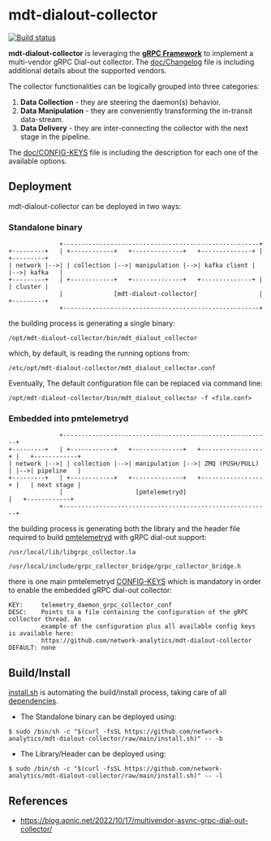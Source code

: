# mdt-dialout-collector

[![Build status](https://github.com/network-analytics/mdt-dialout-collector/workflows/ci/badge.svg?branch=main)](https://github.com/network-analytics/mdt-dialout-collector/actions)

**mdt-dialout-collector** is leveraging the [**gRPC Framework**](https://grpc.io/) to implement a multi-vendor gRPC Dial-out collector.
The [doc/Changelog](https://github.com/network-analytics/mdt-dialout-collector/blob/main/doc/Changelog) file is including additional details about the supported vendors.

The collector functionalities can be logically grouped into three categories:

1. **Data Collection**   - they are steering the daemon(s) behavior.
2. **Data Manipulation** - they are conveniently transforming the in-transit data-stream.
3. **Data Delivery**     - they are inter-connecting the collector with the next stage in the pipeline.

The [doc/CONFIG-KEYS](https://github.com/network-analytics/mdt-dialout-collector/blob/main/doc/CONFIG-KEYS) file is including the description for each one of the available options.

## Deployment

mdt-dialout-collector can be deployed in two ways:

### Standalone binary
```TEXT
              +------------------------------------------------------+
+---------+   | +------------+   +--------------+   +--------------+ |   +---------+
| network |-->| | collection |-->| manipulation |-->| kafka client | |-->| kafka   |
+---------+   | +------------+   +--------------+   +--------------+ |   | cluster |
              |              [mdt-dialout-collector]                 |   +---------+
              +------------------------------------------------------+
```
the building process is generating a single binary:
```TEXT
/opt/mdt-dialout-collector/bin/mdt_dialout_collector
```
which, by default, is reading the running options from:
```TEXT
/etc/opt/mdt-dialout-collector/mdt_dialout_collector.conf
```
Eventually, The default configuration file can be replaced via command line:
```TEXT
/opt/mdt-dialout-collector/bin/mdt_dialout_collector -f <file.conf>
```

### Embedded into pmtelemetryd
```TEXT
              +---------------------------------------------------------+
+---------+   | +------------+   +--------------+   +-----------------+ |   +------------+
| network |-->| | collection |-->| manipulation |-->| ZMQ (PUSH/PULL) | |-->| pipeline   |
+---------+   | +------------+   +--------------+   +-----------------+ |   | next stage |
              |                    [pmtelemetryd]                       |   +------------+
              +---------------------------------------------------------+
```
the building process is generating both the library and the header file required to build [pmtelemetryd](https://github.com/pmacct/pmacct/blob/master/INSTALL) with gRPC dial-out support:
```
/usr/local/lib/libgrpc_collector.la

/usr/local/include/grpc_collector_bridge/grpc_collector_bridge.h
```
there is one main pmtelemetryd [CONFIG-KEYS](https://github.com/pmacct/pmacct/blob/master/CONFIG-KEYS) which is mandatory in order to enable the embedded gRPC dial-out collector:
```TEXT
KEY:     telemetry_daemon_grpc_collector_conf
DESC:    Points to a file containing the configuration of the gRPC collector thread. An
         example of the configuration plus all available config keys is available here:
         https://github.com/network-analytics/mdt-dialout-collector
DEFAULT: none
```

## Build/Install

[install.sh](https://github.com/network-analytics/mdt-dialout-collector/blob/main/install.sh) is automating the build/install process, taking care of all [dependencies](https://github.com/network-analytics/mdt-dialout-collector/blob/main/doc/Dependencies).

- The Standalone binary can be deployed using:
```SHELL
$ sudo /bin/sh -c "$(curl -fsSL https://github.com/network-analytics/mdt-dialout-collector/raw/main/install.sh)" -- -b
```

- The Library/Header can be deployed using:
```SHELL
$ sudo /bin/sh -c "$(curl -fsSL https://github.com/network-analytics/mdt-dialout-collector/raw/main/install.sh)" -- -l
```

## References

-  https://blog.apnic.net/2022/10/17/multivendor-async-grpc-dial-out-collector/
